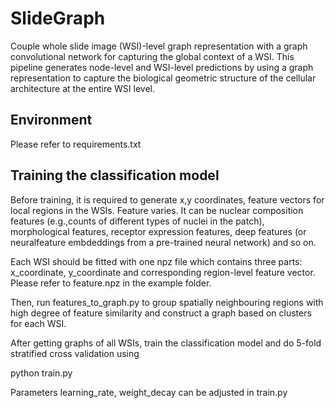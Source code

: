 # SlideGraph
Couple whole slide image (WSI)-level graph representation with a graph convolutional network for capturing the global context of a WSI. This pipeline generates node-level and WSI-level predictions by using a graph representation to capture the biological geometric structure of the cellular architecture at the entire WSI level.

## Environment
Please refer to requirements.txt

## Training the classification model
Before training, it is required to generate x,y coordinates, feature vectors for local regions in the WSIs. Feature varies. It can be nuclear composition features (e.g.,counts of different types of nuclei in the patch), morphological features, receptor expression features, deep features (or neuralfeature embdeddings from a pre-trained neural network) and so on. 

Each WSI should be fitted with one npz file which contains three parts: x_coordinate, y_coordinate and corresponding region-level feature vector. Please refer to feature.npz in the example folder.

Then, run features_to_graph.py to group spatially neighbouring regions with high degree of feature similarity and construct a graph based on clusters for each WSI.

After getting graphs of all WSIs, train the classification model and do 5-fold stratified cross validation using

python train.py

Parameters learning_rate, weight_decay can be adjusted in train.py
